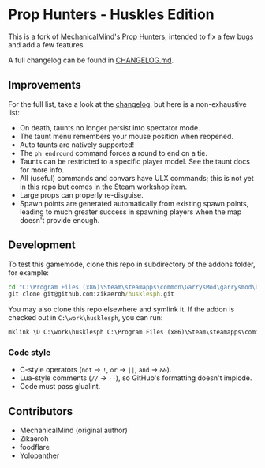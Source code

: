 # Prop Hunters - Huskles Edition

This is a fork of [MechanicalMind's Prop Hunters](https://github.com/MechanicalMind/prophunters),
intended to fix a few bugs and add a few features.

A full changelog can be found in [CHANGELOG.md](CHANGELOG.md).

## Improvements

For the full list, take a look at the [changelog](CHANGELOG.md), but here is a non-exhaustive list:

-   On death, taunts no longer persist into spectator mode.
-   The taunt menu remembers your mouse position when reopened.
-   Auto taunts are natively supported!
-   The `ph_endround` command forces a round to end on a tie.
-   Taunts can be restricted to a specific player model. See the taunt docs for more info.
-   All (useful) commands and convars have ULX commands; this is not yet in this repo but comes in the Steam workshop item.
-   Large props can properly re-disguise.
-   Spawn points are generated automatically from existing spawn points, leading to much greater success in spawning players when the map doesn't provide enough.

## Development

To test this gamemode, clone this repo in subdirectory of the addons folder, for example:

```bat
cd "C:\Program Files (x86)\Steam\steamapps\common\GarrysMod\garrysmod\addons"
git clone git@github.com:zikaeroh/husklesph.git
```

You may also clone this repo elsewhere and symlink it. If the addon is checked out in `C:\work\husklesph`, you can run:

```bat
mklink \D C:\work\husklesph C:\Program Files (x86)\Steam\steamapps\common\GarrysMod\garrysmod\addons\husklesph
```

### Code style

-   C-style operators (`not` -> `!`, `or` -> `||`, `and` -> `&&`).
-   Lua-style comments (`//` -> `--`), so GitHub's formatting doesn't implode.
-   Code must pass glualint.

## Contributors

-   MechanicalMind (original author)
-   Zikaeroh
-   foodflare
-   Yolopanther

